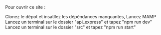 Pour ouvrir ce site : 

Clonez le dépot et insatllez les dépéndances manquantes,
Lancez MAMP
Lancez un terminal sur le dossier "api_express" et tapez "npm run dev"
Lancez un terminal sur le dossier "src" et tapez "npm run start"
